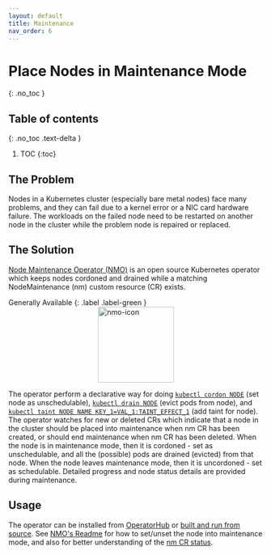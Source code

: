 ```yaml
---
layout: default
title: Maintenance
nav_order: 6
---
```


# Place Nodes in Maintenance Mode
{: .no_toc }
## Table of contents
{: .no_toc .text-delta }

1. TOC
{:toc}

## The Problem

Nodes in a Kubernetes cluster (especially bare metal nodes) face many problems, and they can fail due to a kernel error or a NIC card hardware failure.
The workloads on the failed node need to be restarted on another node in the cluster while the problem node is repaired or replaced.

## The Solution
[Node Maintenance Operator (NMO)](https://github.com/medik8s/node-maintenance-operator) is an open source Kubernetes operator which keeps nodes cordoned and drained while a matching NodeMaintenance (nm) custom resource (CR) exists.

Generally Available
{: .label .label-green }
<img src="../images/operator-icon/nmo_blue_icon.png" alt="nmo-icon" width="150" style="margin-left:auto; margin-right:auto; display:block"/>

The operator perform a declarative way for doing [`kubectl cordon NODE`](https://kubernetes.io/docs/reference/generated/kubectl/kubectl-commands#cordon) (set node as unschedulable), 
[`kubectl drain NODE`](https://kubernetes.io/docs/reference/generated/kubectl/kubectl-commands#drain) (evict pods from node), and [`kubectl taint NODE NAME KEY_1=VAL_1:TAINT_EFFECT_1`](https://kubernetes.io/docs/reference/generated/kubectl/kubectl-commands#taint) (add taint for node).
The operator watches for new or deleted CRs which indicate that a node in the cluster should be placed into maintenance when nm CR has been created, or should end maintenance when nm CR has been deleted.
When the node is in maintenance mode, then it is cordoned - set as unschedulable, and all the (possible) pods are drained (evicted) from that node.
When the node leaves maintenance mode, then it is uncordoned - set as schedulable.
Detailed progress and node status details are provided during maintenance.

## Usage
The operator can be installed from [OperatorHub](https://operatorhub.io) or [built and run from source](https://github.com/medik8s/node-maintenance-operator#build-and-run-the-operator).
See [NMO's Readme](https://github.com/medik8s/node-maintenance-operator#setting-node-maintenance) for how to set/unset the node into maintenance mode, and also for better understanding of the [nm CR status](https://github.com/medik8s/node-maintenance-operator#nodemaintenance-status).

